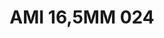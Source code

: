 ---
title: AMI 16,5MM 024
date: 
draft: false

# descripcion
description : Anillo de plata 925 y microcubics.

materials: Plata 925

color: 

dimensions: 16,5 mm diámetro

code: 05-28-1191

type: "Anillos"

categories: []

price: $6.110,00

price_eftvo: $5.190,00

# Images
# first image will be shown in the product page
images:
  # - image: "images/path_to_image"
  # La ubicacion de las imagenes es imagenes/Anillos/Anillos.Microcubic/05-28-1191-ami-16,5mm-024
  - image: "./images/anillos/microcubic/05-28-1191-ami-16,5mm-024.jpg"
---